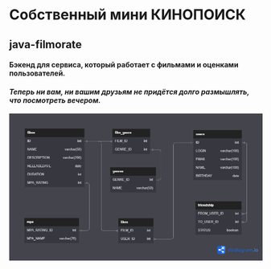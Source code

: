 # Собственный мини КИНОПОИСК
## java-filmorate
#### Бэкенд для сервиса, который работает с фильмами и оценками пользователей. 
#### *Теперь ни вам, ни вашим друзьям не придётся долго размышлять, что посмотреть вечером.*

![diagram](src/main/resources/diagram.png)